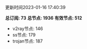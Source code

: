更新时间2023-01-16 17:40:39

**总订阅: 73**
**总节点: 1936**
**有效节点: 512**
- v2ray节点: 146
- ss节点: 179
- trojan节点: 187
